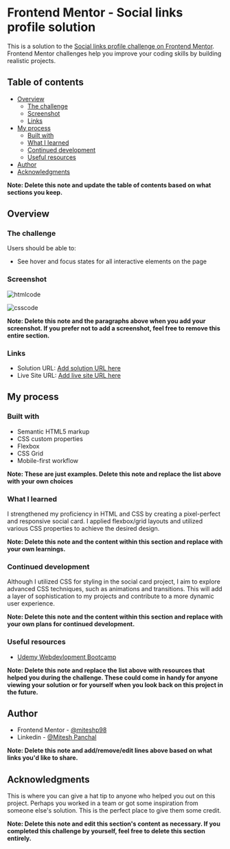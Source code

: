 # Frontend Mentor - Social links profile solution

This is a solution to the [Social links profile challenge on Frontend Mentor](https://www.frontendmentor.io/challenges/social-links-profile-UG32l9m6dQ). Frontend Mentor challenges help you improve your coding skills by building realistic projects. 

## Table of contents

- [Overview](#overview)
  - [The challenge](#the-challenge)
  - [Screenshot](#screenshot)
  - [Links](#links)
- [My process](#my-process)
  - [Built with](#built-with)
  - [What I learned](#what-i-learned)
  - [Continued development](#continued-development)
  - [Useful resources](#useful-resources)
- [Author](#author)
- [Acknowledgments](#acknowledgments)

**Note: Delete this note and update the table of contents based on what sections you keep.**

## Overview

### The challenge

Users should be able to:

- See hover and focus states for all interactive elements on the page

### Screenshot

![htmlcode](https://github.com/miteshp98/social-links-profile-main/assets/145320555/44c65929-a3fb-4ff0-9f6c-9f3de03e2c8e)

![csscode](https://github.com/miteshp98/social-links-profile-main/assets/145320555/a70a9dd4-f030-4b0e-a4e9-3d1cef9515a2)


**Note: Delete this note and the paragraphs above when you add your screenshot. If you prefer not to add a screenshot, feel free to remove this entire section.**

### Links

- Solution URL: [Add solution URL here](https://your-solution-url.com)
- Live Site URL: [Add live site URL here](https://your-live-site-url.com)

## My process

### Built with

- Semantic HTML5 markup
- CSS custom properties
- Flexbox
- CSS Grid
- Mobile-first workflow


**Note: These are just examples. Delete this note and replace the list above with your own choices**

### What I learned

I strengthened my proficiency in HTML and CSS by creating a pixel-perfect and responsive social card. I applied flexbox/grid layouts and utilized various CSS properties to achieve the desired design.


**Note: Delete this note and the content within this section and replace with your own learnings.**

### Continued development

Although I utilized CSS for styling in the social card project, I aim to explore advanced CSS techniques, such as animations and transitions. This will add a layer of sophistication to my projects and contribute to a more dynamic user experience.

**Note: Delete this note and the content within this section and replace with your own plans for continued development.**

### Useful resources

- [Udemy Webdevlopment Bootcamp](https://www.udemy.com/share/101W9C3@ftTKeSIJSba4T4_6764_ENETpDycsX9d0HTt5GqcaNQsN9jrUpFwUDS_IJG8XO8eBA==/)


**Note: Delete this note and replace the list above with resources that helped you during the challenge. These could come in handy for anyone viewing your solution or for yourself when you look back on this project in the future.**

## Author

- Frontend Mentor - [@miteshp98](https://www.frontendmentor.io/profile/miteshp98)
- Linkedin - [@Mitesh Panchal](https://www.linkedin.com/in/mitesh-panchal-356558126/)

**Note: Delete this note and add/remove/edit lines above based on what links you'd like to share.**

## Acknowledgments

This is where you can give a hat tip to anyone who helped you out on this project. Perhaps you worked in a team or got some inspiration from someone else's solution. This is the perfect place to give them some credit.

**Note: Delete this note and edit this section's content as necessary. If you completed this challenge by yourself, feel free to delete this section entirely.**
